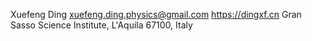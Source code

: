 Xuefeng Ding <xuefeng.ding.physics@gmail.com> https://dingxf.cn
Gran Sasso Science Institute, L'Aquila 67100, Italy
